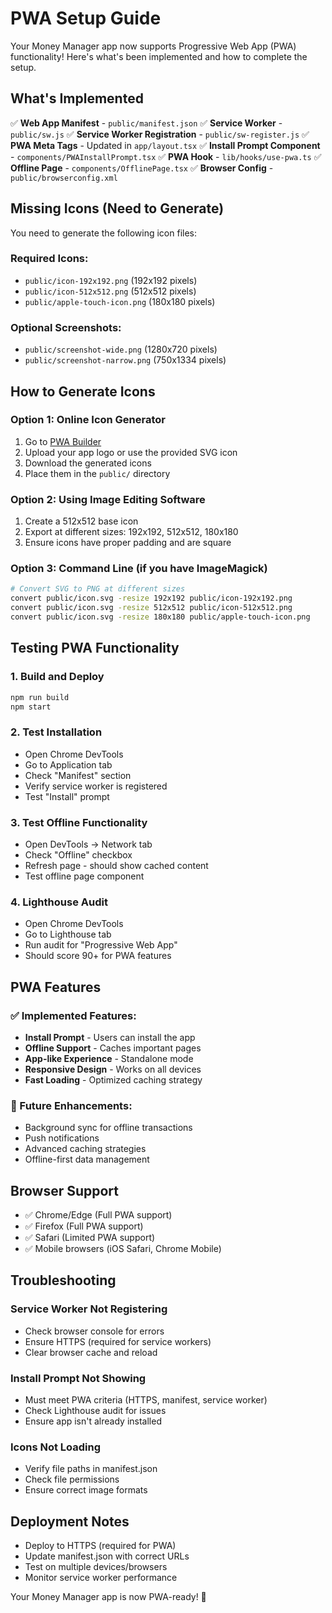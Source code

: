 # PWA Setup Guide

Your Money Manager app now supports Progressive Web App (PWA) functionality! Here's what's been implemented and how to complete the setup.

## What's Implemented

✅ **Web App Manifest** - `public/manifest.json`
✅ **Service Worker** - `public/sw.js`
✅ **Service Worker Registration** - `public/sw-register.js`
✅ **PWA Meta Tags** - Updated in `app/layout.tsx`
✅ **Install Prompt Component** - `components/PWAInstallPrompt.tsx`
✅ **PWA Hook** - `lib/hooks/use-pwa.ts`
✅ **Offline Page** - `components/OfflinePage.tsx`
✅ **Browser Config** - `public/browserconfig.xml`

## Missing Icons (Need to Generate)

You need to generate the following icon files:

### Required Icons:

- `public/icon-192x192.png` (192x192 pixels)
- `public/icon-512x512.png` (512x512 pixels)
- `public/apple-touch-icon.png` (180x180 pixels)

### Optional Screenshots:

- `public/screenshot-wide.png` (1280x720 pixels)
- `public/screenshot-narrow.png` (750x1334 pixels)

## How to Generate Icons

### Option 1: Online Icon Generator

1. Go to [PWA Builder](https://www.pwabuilder.com/imageGenerator)
2. Upload your app logo or use the provided SVG icon
3. Download the generated icons
4. Place them in the `public/` directory

### Option 2: Using Image Editing Software

1. Create a 512x512 base icon
2. Export at different sizes: 192x192, 512x512, 180x180
3. Ensure icons have proper padding and are square

### Option 3: Command Line (if you have ImageMagick)

```bash
# Convert SVG to PNG at different sizes
convert public/icon.svg -resize 192x192 public/icon-192x192.png
convert public/icon.svg -resize 512x512 public/icon-512x512.png
convert public/icon.svg -resize 180x180 public/apple-touch-icon.png
```

## Testing PWA Functionality

### 1. Build and Deploy

```bash
npm run build
npm start
```

### 2. Test Installation

- Open Chrome DevTools
- Go to Application tab
- Check "Manifest" section
- Verify service worker is registered
- Test "Install" prompt

### 3. Test Offline Functionality

- Open DevTools → Network tab
- Check "Offline" checkbox
- Refresh page - should show cached content
- Test offline page component

### 4. Lighthouse Audit

- Open Chrome DevTools
- Go to Lighthouse tab
- Run audit for "Progressive Web App"
- Should score 90+ for PWA features

## PWA Features

### ✅ Implemented Features:

- **Install Prompt** - Users can install the app
- **Offline Support** - Caches important pages
- **App-like Experience** - Standalone mode
- **Responsive Design** - Works on all devices
- **Fast Loading** - Optimized caching strategy

### 🔄 Future Enhancements:

- Background sync for offline transactions
- Push notifications
- Advanced caching strategies
- Offline-first data management

## Browser Support

- ✅ Chrome/Edge (Full PWA support)
- ✅ Firefox (Full PWA support)
- ✅ Safari (Limited PWA support)
- ✅ Mobile browsers (iOS Safari, Chrome Mobile)

## Troubleshooting

### Service Worker Not Registering

- Check browser console for errors
- Ensure HTTPS (required for service workers)
- Clear browser cache and reload

### Install Prompt Not Showing

- Must meet PWA criteria (HTTPS, manifest, service worker)
- Check Lighthouse audit for issues
- Ensure app isn't already installed

### Icons Not Loading

- Verify file paths in manifest.json
- Check file permissions
- Ensure correct image formats

## Deployment Notes

- Deploy to HTTPS (required for PWA)
- Update manifest.json with correct URLs
- Test on multiple devices/browsers
- Monitor service worker performance

Your Money Manager app is now PWA-ready! 🎉
